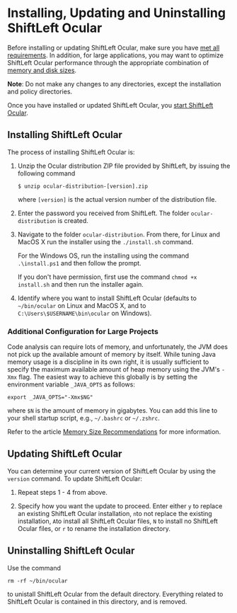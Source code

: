 # Installing, Updating and Uninstalling ShiftLeft Ocular

Before installing or updating ShiftLeft Ocular, make sure you have [met all requirements](../../introduction/requirements.md). In addition, for large applications, you may want to optimize ShiftLeft Ocular performance through the appropriate combination of [memory and disk sizes](../about/ocular-memory-size.md).

**Note**: Do not make any changes to any directories, except the installation and policy directories.

Once you have installed or updated ShiftLeft Ocular, you [start ShiftLeft Ocular](starting.md).

## Installing ShiftLeft Ocular

The process of installing ShiftLeft Ocular is:

1. Unzip the Ocular distribution ZIP file provided by ShiftLeft, by issuing the following command

   ```
   $ unzip ocular-distribution-[version].zip
   ```
     where `[version]` is the actual version number of the distribution file.

2. Enter the password you received from ShiftLeft. The folder `ocular-distribution` is created.

3. Navigate to the folder `ocular-distribution`. From there, for Linux and MacOS X run the installer using the `./install.sh` command. 

     For the Windows OS, run the installing using the command `.\install.ps1` and then follow the prompt.

     If you don't have permission, first use the  command `chmod +x install.sh` and then run the installer again.

4. Identify where you want to install ShiftLeft Ocular (defaults to `~/bin/ocular` on Linux and MacOS X, and to `C:\Users\$USERNAME\bin\ocular` on Windows).

### Additional Configuration for Large Projects

Code analysis can require lots of memory, and unfortunately, the JVM does not pick up the available amount of memory by itself. While tuning Java memory usage is a discipline in its own right, it is usually sufficient to specify the maximum available amount of heap memory using the JVM's `-Xmx` flag. The easiest way to achieve this globally is by setting the environment variable `_JAVA_OPTS` as follows:

```
export _JAVA_OPTS="-Xmx$NG"
```
where `$N` is the amount of memory in gigabytes. You can add this line to your shell startup script, e.g., `~/.bashrc` or `~/.zshrc`.

Refer to the article [Memory Size Recommendations](../about/ocular-memory-size.md) for more information.

## Updating ShiftLeft Ocular

You can determine your current version of ShiftLeft Ocular by using the `version` command. To update ShiftLeft Ocular:

1. Repeat steps 1 - 4 from above. 

2. Specify how you want the update to proceed. Enter either `y` to replace an existing ShiftLeft Ocular installation, `n`to not replace the existing installation, `A`to install all ShiftLeft Ocular files, `N` to install no ShiftLeft Ocular files, or `r` to rename the installation directory.

## Uninstalling ShiftLeft Ocular

Use the command 

```
rm -rf ~/bin/ocular
```

to unistall ShiftLeft Ocular from the default directory. Everything related to ShiftLeft Ocular is contained in this directory, and is removed.
